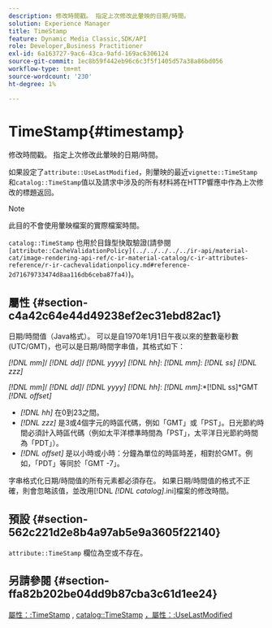 ```yaml
---
description: 修改時間戳。 指定上次修改此暈映的日期/時間。
solution: Experience Manager
title: TimeStamp
feature: Dynamic Media Classic,SDK/API
role: Developer,Business Practitioner
exl-id: 6a163727-9ac6-43ca-9afd-169ac6306124
source-git-commit: 1ec8b59f442eb96c6c3f5f1405d57a38a86bd056
workflow-type: tm+mt
source-wordcount: '230'
ht-degree: 1%

---
```


# TimeStamp{#timestamp}

修改時間戳。 指定上次修改此暈映的日期/時間。

如果設定了`attribute::UseLastModified`，則暈映的最近`vignette::TimeStamp`和`catalog::TimeStamp`值以及請求中涉及的所有材料將在HTTP響應中作為上次修改的標題返回。

>[!NOTE]
>
>此目的不會使用暈映檔案的實際檔案時間。

`catalog::TimeStamp` 也用於目錄型快取驗證(請參閱 ` [attribute::CacheValidationPolicy](../../../../../ir-api/material-cat/image-rendering-api-ref/c-ir-material-catalog/c-ir-attributes-reference/r-ir-cachevalidationpolicy.md#reference-2d71679733474d8aa116db6ceba87fa4)`)。

## 屬性 {#section-c4a42c64e44d49238ef2ec31ebd82ac1}

日期/時間值（Java格式）。 可以是自1970年1月1日午夜以來的整數毫秒數(UTC/GMT)，也可以是日期/時間字串值，其格式如下：

*[!DNL mm]*/  *[!DNL dd]*/  *[!DNL yyyy]* *[!DNL hh]*: *[!DNL mm]*:  *[!DNL ss]* *[!DNL zzz]*

*[!DNL mm]*/  *[!DNL dd]*/  *[!DNL yyyy]* *[!DNL hh]*: *[!DNL mm]*:*[!DNL ss]*GMT  *[!DNL offset]*

* *[!DNL hh]* 在0到23之間。
* *[!DNL zzz]* 是3或4個字元的時區代碼，例如「GMT」或「PST」。日光節約時間必須計入時區代碼（例如太平洋標準時間為「PST」，太平洋日光節約時間為「PDT」）。
* *[!DNL offset]* 是以小時或小時：分鐘為單位的時區時差，相對於GMT。例如，「PDT」等同於「GMT -7」。

字串格式化日期/時間值的所有元素都必須存在。 如果日期/時間值的格式不正確，則會忽略該值，並改用[!DNL *[!DNL catalog]*.ini]檔案的修改時間。

## 預設 {#section-562c221d2e8b4a97ab5e9a3605f22140}

`attribute::TimeStamp` 欄位為空或不存在。

## 另請參閱 {#section-ffa82b202be04dd9b87cba3c61d1ee24}

[屬性：:TimeStamp](../../../../../ir-api/material-cat/image-rendering-api-ref/c-ir-material-catalog/c-ir-attributes-reference/r-ir-timestamp.md#reference-8373ad4ee03d4e4b9a8fc96cf42b3181) ,  [catalog::TimeStamp](../../../../../ir-api/material-cat/image-rendering-api-ref/c-ir-material-catalog/c-ir-material-data-reference/r-ir-timestamp-dataref.md#reference-6daf7973dc4f4b4e9e8165756db7c319) [，屬性：:UseLastModified](../../../../../ir-api/material-cat/image-rendering-api-ref/c-ir-material-catalog/c-ir-attributes-reference/r-ir-uselastmodified.md#reference-d2ab628c9e004fedbd38324866dbca1d)
